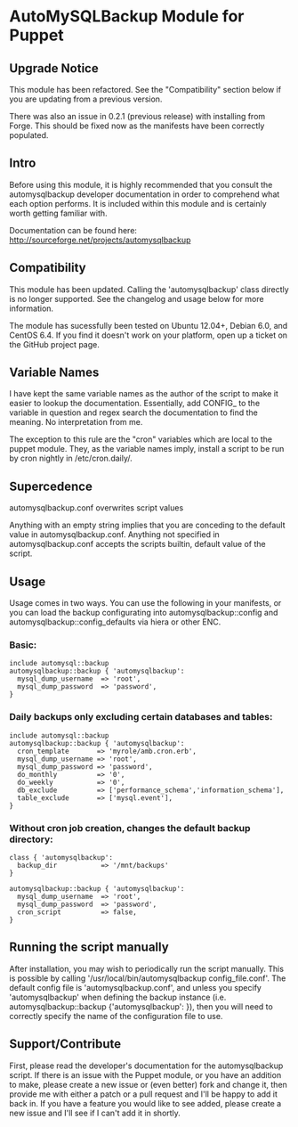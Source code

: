 # AutoMySQLBackup Module for Puppet

## Upgrade Notice

This module has been refactored. See the "Compatibility" section below if you
are updating from a previous version.

There was also an issue in 0.2.1 (previous release) with installing from Forge.
This should be fixed now as the manifests have been correctly populated.

## Intro

Before using this module, it is highly recommended that you consult the
automysqlbackup developer documentation in order to comprehend what each option
performs. It is included within this module and is certainly worth getting
familiar with.

Documentation can be found here:
http://sourceforge.net/projects/automysqlbackup

## Compatibility

This module has been updated. Calling the 'automysqlbackup' class directly is
no longer supported. See the changelog and usage below for more information.

The module has sucessfully been tested on Ubuntu 12.04+, Debian 6.0, and
CentOS 6.4. If you find it doesn't work on your platform, open up a ticket on
the GitHub project page.

## Variable Names

I have kept the same variable names as the author of the script to make it
easier to lookup the documentation. Essentially, add CONFIG_ to the variable in
question and regex search the documentation to find the meaning. No
interpretation from me.

The exception to this rule are the "cron" variables which are local to the
puppet module. They, as the variable names imply, install a script to be run by
cron nightly in /etc/cron.daily/.

## Supercedence

automysqlbackup.conf overwrites script values

Anything with an empty string implies that you are conceding to the default
value in automysqlbackup.conf. Anything not specified in automysqlbackup.conf
accepts the scripts builtin, default value of the script.

## Usage

Usage comes in two ways. You can use the following in your manifests, or you
can load the backup configurating into automysqlbackup::config and
automysqlbackup::config_defaults via hiera or other ENC. 

### Basic:

    include automysql::backup
    automysqlbackup::backup { 'automysqlbackup':
      mysql_dump_username  => 'root',
      mysql_dump_password  => 'password',
    }

### Daily backups only excluding certain databases and tables:

    include automysql::backup
    automysqlbackup::backup { 'automysqlbackup':
      cron_template       => 'myrole/amb.cron.erb',
      mysql_dump_username => 'root',
      mysql_dump_password => 'password',
      do_monthly          => '0',
      do_weekly           => '0',
      db_exclude          => ['performance_schema','information_schema'],
      table_exclude       => ['mysql.event'],
    }

### Without cron job creation, changes the default backup directory:
    
    class { 'automysqlbackup':
      backup_dir           => '/mnt/backups'
    }

    automysqlbackup::backup { 'automysqlbackup':
      mysql_dump_username  => 'root',
      mysql_dump_password  => 'password',
      cron_script          => false,
    }

## Running the script manually

After installation, you may wish to periodically run the script manually. This
is possible by calling '/usr/local/bin/automysqlbackup config_file.conf'.
The default config file is 'automysqlbackup.conf', and unless you specify
'automysqlbackup' when defining the backup instance
(i.e. automysqlbackup::backup {'automysqlbackup': }), then you will need to
correctly specify the name of the configuration file to use.

## Support/Contribute

First, please read the developer's documentation for the automysqlbackup
script. If there is an issue with the Puppet module, or you have an addition to
make, please create a new issue or (even better) fork and change it, then
provide me with either a patch or a pull request and I'll be happy to add it
back in. If you have a feature you would like to see added, please create a new
issue and I'll see if I can't add it in shortly.
